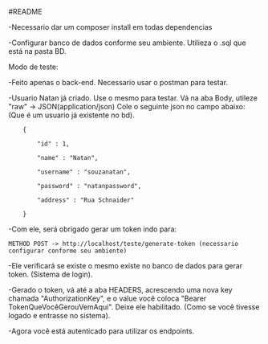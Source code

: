 #README

-Necessario dar um composer install em todas dependencias

-Configurar banco de dados conforme seu ambiente. Utilieza o .sql que está na pasta BD.

Modo de teste:

-Feito apenas o back-end. Necessario usar o postman para testar. 

-Usuario Natan já criado. Use o mesmo para testar. Vá na aba Body, utileze "raw" -> JSON(application/json)
Cole o seguinte json no campo abaixo: (Que é um usuario já existente no bd).

		{

			"id" : 1,

			"name" : "Natan",

			"username" : "souzanatan",

			"password" : "natanpassword",

			"address" : "Rua Schnaider"

		}

-Com ele, será obrigado gerar um token indo para:

	METHOD POST -> http://localhost/teste/generate-token (necessario configurar conforme seu ambiente)

-Ele verificará se existe o mesmo existe no banco de dados para gerar token. (Sistema de login).

-Gerado o token, vá até a aba HEADERS, acrescendo uma nova key chamada "AuthorizationKey", e o value você coloca "Bearer TokenQueVocêGerouVemAqui". Deixe ele habilitado. (Como se você tivesse logado e entrasse no sistema).

-Agora você está autenticado para utilizar os endpoints. 